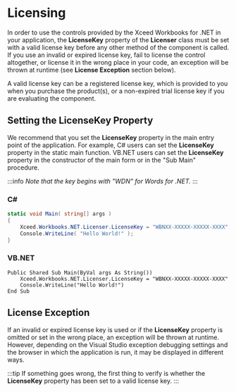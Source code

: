 # Licensing

In order to use the controls provided by the Xceed Workbooks for .NET in your application, the **LicenseKey** property of the **Licenser** class must be set with a valid license key before any other method of the component is called. If you use an invalid or expired license key, fail to license the control altogether, or license it in the wrong place in your code, an exception will be thrown at runtime (see **License Exception** section below).

A valid license key can be a registered license key, which is provided to you when you purchase the product(s), or a non-expired trial license key if you are evaluating the component.

## Setting the LicenseKey Property

We recommend that you set the **LicenseKey** property in the main entry point of the application. For example, C# users can set the **LicenseKey** property in the static main function. VB.NET users can set the **LicenseKey** property in the constructor of the main form or in the "Sub Main" procedure.

:::info
*Note that the key begins with "WDN" for Words for .NET.*
:::

### C#

```csharp
static void Main( string[] args )
{
    Xceed.Workbooks.NET.Licenser.LicenseKey = "WBNXX-XXXXX-XXXXX-XXXX";
    Console.WriteLine( "Hello World!" );
}
```

### VB.NET

```vbnet
Public Shared Sub Main(ByVal args As String())
    Xceed.Workbooks.NET.Licenser.LicenseKey = "WBNXX-XXXXX-XXXXX-XXXX"
    Console.WriteLine("Hello World!")
End Sub
```

## License Exception

If an invalid or expired license key is used or if the **LicenseKey** property is omitted or set in the wrong place, an exception will be thrown at runtime. However, depending on the Visual Studio exception debugging settings and the browser in which the application is run, it may be displayed in different ways.

:::tip
If something goes wrong, the first thing to verify is whether the **LicenseKey** property has been set to a valid license key.
:::
